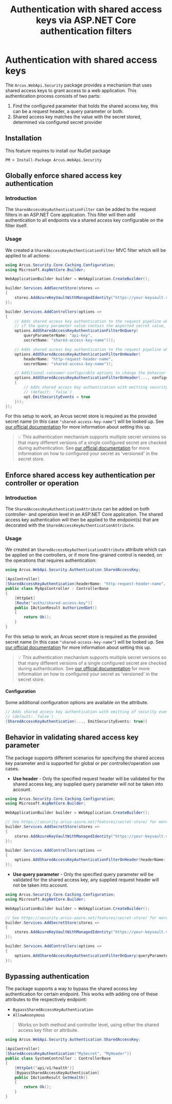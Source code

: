 ﻿---
title: "Authentication with shared access keys via ASP.NET Core authentication filters"
layout: default
---

# Authentication with shared access keys

The `Arcus.WebApi.Security` package provides a mechanism that uses shared access keys to grant access to a web application.
This authentication process consists of two parts:

1. Find the configured parameter that holds the shared access key, this can be a request header, a query parameter or both.
2. Shared access key matches the value with the secret stored, determined via configured secret provider

## Installation

This feature requires to install our NuGet package

```shell
PM > Install-Package Arcus.WebApi.Security
```
 
## Globally enforce shared access key authentication

### Introduction

The `SharedAccessKeyAuthenticationFilter` can be added to the request filters in an <span>ASP.NET</span> Core application.
This filter will then add authentication to all endpoints via a shared access key configurable on the filter itself.

### Usage

We created a `SharedAccessKeyAuthenticationFilter` MVC filter which will be applied to all actions:

```csharp
using Arcus.Security.Core.Caching.Configuration;
using Microsoft.AspNetCore.Builder;

WebApplicationBuilder builder = WebApplication.CreateBuilder();

builder.Services.AddSecretStore(stores =>
{
    stores.AddAzureKeyVaultWithManagedIdentity("https://your-keyvault.vault.azure.net/", CacheConfiguration.Default));
});

builder.Services.AddControllers(options =>
{
    // Adds shared access key authentication to the request pipeline where the request query string parameter will be verified 
    // if the query parameter value contain the expected secret value, retrievable with the given secret name.
    options.AddSharedAccessKeyAuthenticationFilterOnQuery(
        queryParameterName: "api-key", 
        secretName: "shared-access-key-name")));

    // Adds shared access key authentication to the request pipeline where only the request header will be verified if it contains the expected secret value.
    options.AddSharedAccessKeyAuthenticationFilterOnHeader(
        headerName: "http-request-header-name",
        secretName: "shared-access-key-name"));

    // Additional consumer-configurable options to change the behavior of the authentication filter.
    options.AddSharedAccessKeyAuthenticationFilterOnHeader(..., configureOptions: opt =>
    {
        // Adds shared access key authentication with emitting security events during the authentication of the request.
        // (default: `false`)
        opt.EmitSecurityEvents = true
    }));
});
```

For this setup to work, an Arcus secret store is required as the provided secret name (in this case `"shared-access-key-name"`) will be looked up.
See [our official documentation](https://security.arcus-azure.net/features/secret-store/) for more information about setting this up.

> 💡 This authentication mechanism supports multiple secret versions so that many different versions of a single configured secret are checked during authentication. See [our official documentation](https://security.arcus-azure.net/Features/secret-store/versioned-secret-provider) for more information on how to configured your secret as 'versioned' in the secret store.

## Enforce shared access key authentication per controller or operation

### Introduction

The `SharedAccessKeyAuthenticationAttribute` can be added on both controller- and operation level in an <span>ASP.NET</span> Core application.
The shared access key authentication will then be applied to the endpoint(s) that are decorated with the `SharedAccessKeyAuthenticationAttribute`.

### Usage

We created an `SharedAccessKeyAuthenticationAttribute` attribute which can be applied on the controllers, or if more fine-grained control is needed, on the operations that requires authentication:

```csharp
using Arcus.WebApi.Security.Authentication.SharedAccessKey;

[ApiController]
[SharedAccessKeyAuthentication(headerName: "http-request-header-name", queryParameterName: "api-key", secretName: "shared-access-key-name")]
public class MyApiController : ControllerBase
{
    [HttpGet]
    [Route("authz/shared-access-key")]
    public IActionResult AuthorizedGet()
    {
        return Ok();
    }
}
```

For this setup to work, an Arcus secret store is required as the provided secret name (in this case `"shared-access-key-name"`) will be looked up.
See [our official documentation](https://security.arcus-azure.net/features/secret-store/) for more information about setting this up.

> 💡 This authentication mechanism supports multiple secret versions so that many different versions of a single configured secret are checked during authentication. See [our official documentation](https://security.arcus-azure.net/Features/secret-store/versioned-secret-provider) for more information on how to configured your secret as 'versioned' in the secret store.

#### Configuration

Some additional configuration options are available on the attribute.

```csharp
// Adds shared access key authentication with emitting of security events during the authentication of the request.
// (default: `false`)
[SharedAccessKeyAuthentication(..., EmitSecurityEvents: true)]
```

## Behavior in validating shared access key parameter
The package supports different scenarios for specifying the shared access key parameter and is supported for global or per controller/operation use cases.

- **Use header** - Only the specified request header will be validated for the shared access key, any supplied query parameter will not be taken into account.

```csharp
using Arcus.Security.Core.Caching.Configuration;
using Microsoft.AspNetCore.Builder;

WebApplicationBuilder builder = WebApplication.CreateBuilder();

// See https://security.arcus-azure.net/features/secret-store/ for more information.
builder.Services.AddSecretStore(stores => 
{
    stores.AddAzureKeyVaultWithManagedIdentity("https://your-keyvault.vault.azure.net/", CacheConfiguration.Default));
});

builder.Services.AddControllers(options =>
{
    options.AddSharedAccessKeyAuthenticationFilterOnHeader(headerName: "http-request-header-name", secretName: "shared-access-key-name"));
});
```

- **Use query parameter** - Only the specified query parameter  will be validated for the shared access key, any supplied request header will not be taken into account.

```csharp
using Arcus.Security.Core.Caching.Configuration;
using Microsoft.AspNetCore.Builder;

WebApplicationBuilder builder = WebApplication.CreateBuilder();

// See https://security.arcus-azure.net/features/secret-store/ for more information.
builder.Services.AddSecretStore(stores => 
{
    stores.AddAzureKeyVaultWithManagedIdentity("https://your-keyvault.vault.azure.net/", CacheConfiguration.Default));
});

builder.Services.AddControllers(options =>
{
    options.AddSharedAccessKeyAuthenticationFilterOnQuery(queryParameterName: "api-key", secretName: "shared-access-key-name"));
});
```

## Bypassing authentication
The package supports a way to bypass the shared access key authentication for certain endpoint.
This works with adding one of these attributes to the respectively endpoint:
- `BypassSharedAccessKeyAuthentication`
- `AllowAnonymous`

> Works on both method and controller level, using either the shared access key filter or attribute.

```csharp
using Arcus.WebApi.Security.Authentication.SharedAccessKey;

[ApiController]
[SharedAccessKeyAuthentication("MySecret", "MyHeader")]
public class SystemController : ControllerBase
{
    [HttpGet('api/v1/health')]
    [BypassSharedAccessKeyAuthentication]
    public IActionResult GetHealth()
    {
        return Ok();
    }
}
```
